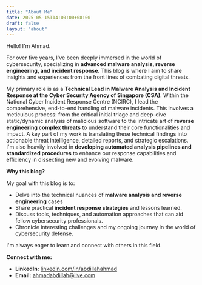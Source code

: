 ```yaml
---
title: "About Me"
date: 2025-05-15T14:00:00+08:00 
draft: false
layout: "about" 
---
```


Hello! I'm Ahmad. 

For over five years, I've been deeply immersed in the world of cybersecurity, specializing in **advanced malware analysis, reverse engineering, and incident response**. This blog is where I aim to share insights and experiences from the front lines of combating digital threats.

My primary role is as a **Technical Lead in Malware Analysis and Incident Response at the Cyber Security Agency of Singapore (CSA)**. Within the National Cyber Incident Response Centre (NCIRC), I lead the comprehensive, end-to-end handling of malware incidents. This involves a meticulous process: from the critical initial triage and deep-dive static/dynamic analysis of malicious software to the intricate art of **reverse engineering complex threats** to understand their core functionalities and impact. A key part of my work is translating these technical findings into actionable threat intelligence, detailed reports, and strategic escalations. I'm also heavily involved in **developing automated analysis pipelines and standardized procedures** to enhance our response capabilities and efficiency in dissecting new and evolving malware.

**Why this blog?**

My goal with this blog is to:
* Delve into the technical nuances of **malware analysis and reverse engineering** cases
* Share practical **incident response strategies** and lessons learned.
* Discuss tools, techniques, and automation approaches that can aid fellow cybersecurity professionals.
* Chronicle interesting challenges and my ongoing journey in the world of cybersecurity defense.

I'm always eager to learn and connect with others in this field.

**Connect with me:**

* **LinkedIn:** [linkedin.com/in/abdillahahmad](https://linkedin.com/in/abdillahahmad)
* **Email:** [ahmadabdillah@live.com](mailto:ahmadabdillah@live.com)